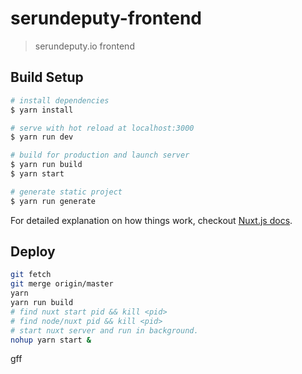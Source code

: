 # serundeputy-frontend

> serundeputy.io frontend

## Build Setup

``` bash
# install dependencies
$ yarn install

# serve with hot reload at localhost:3000
$ yarn run dev

# build for production and launch server
$ yarn run build
$ yarn start

# generate static project
$ yarn run generate
```

For detailed explanation on how things work, checkout [Nuxt.js docs](https://nuxtjs.org).

Deploy
------

```bash
git fetch
git merge origin/master
yarn
yarn run build
# find nuxt start pid && kill <pid>
# find node/nuxt pid && kill <pid>
# start nuxt server and run in background.
nohup yarn start &
```

gff
